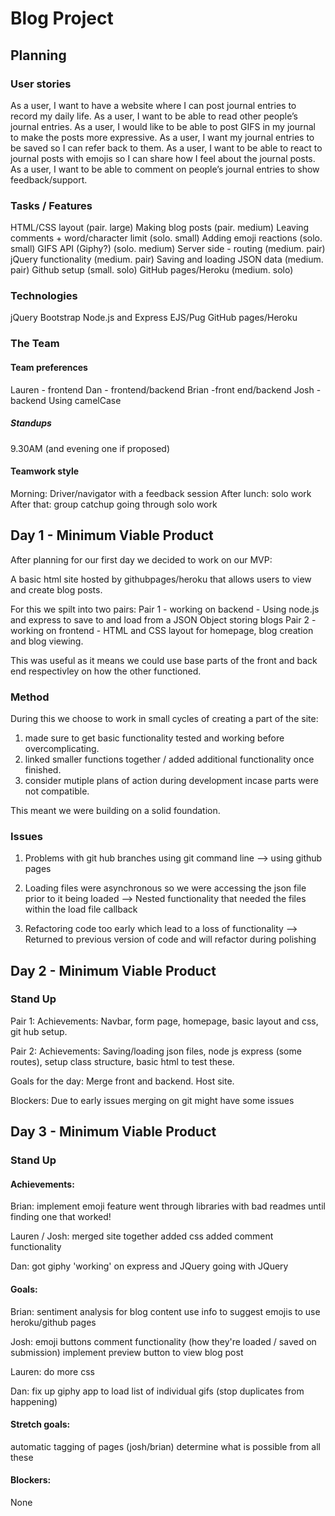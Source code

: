 # Blog Project  #

## Planning  ##

### User stories ###
As a user, I want to have a website where I can post journal entries to record my daily life.
As a user, I want to be able to read other people’s journal entries.
As a user, I would like to be able to post GIFS in my journal to make the posts more expressive.
As a user, I want my journal entries to be saved so I can refer back to them.
As a user, I want to be able to react to journal posts with emojis so I can share how I feel about the journal posts.
As a user, I want to be able to comment on people’s journal entries to show feedback/support.

### Tasks / Features ###
HTML/CSS layout (pair. large)
Making blog posts (pair. medium)
Leaving comments + word/character limit (solo. small)
Adding emoji reactions (solo. small)
GIFS API (Giphy?) (solo. medium)
Server side - routing (medium. pair)
jQuery functionality (medium. pair)
Saving and loading JSON data (medium. pair)
Github setup (small. solo)
GitHub pages/Heroku (medium. solo)


### Technologies ###
jQuery
Bootstrap
Node.js and Express
EJS/Pug
GitHub pages/Heroku

### The Team ###

#### Team preferences ####
Lauren - frontend
Dan - frontend/backend
Brian -front end/backend
Josh - backend
Using camelCase

##### Standups ####
9.30AM (and evening one if proposed)

#### Teamwork style #####
Morning: Driver/navigator with a feedback session
After lunch: solo work
After that: group catchup going through solo work


## Day 1 - Minimum Viable Product ##

After planning for our first day we decided to work on our MVP:

A basic html site hosted by githubpages/heroku that allows users to view and create blog posts.

For this we spilt into two pairs:
Pair 1 - working on backend - Using node.js and express to save to and load from a JSON Object storing blogs
Pair 2 - working on frontend - HTML and CSS layout for homepage, blog creation and blog viewing.

This was useful as it means we could use base parts of the front and back end respectivley on how the other functioned.


### Method ### 
During this we choose to work in small cycles of creating a part of the site:

1. made sure to get basic functionality tested and working before overcomplicating.
2. linked smaller functions together / added additional functionality once finished.
3. consider mutiple plans of action during development incase parts were not compatible.

This meant we were building on a solid foundation.


### Issues ###
1. Problems with git hub branches using git command line 
--> using github pages

2. Loading files were asynchronous so we were accessing the json file prior to it being loaded 
--> Nested functionality that needed the files within the load file callback

3. Refactoring code too early which lead to a loss of functionality 
--> Returned to previous version of code and will refactor during polishing

## Day 2 - Minimum Viable Product ##

### Stand Up ###

Pair 1:
Achievements: Navbar, form page, homepage, basic layout and css, git hub setup.

Pair 2: 
Achievements: Saving/loading json files, node js express (some routes), setup class structure, basic html to test these.

Goals for the day:
Merge front and backend.
Host site.

Blockers: Due to early issues merging on git might have some issues

## Day 3 - Minimum Viable Product

### Stand Up

#### Achievements:

Brian:
implement emoji feature
went through libraries with bad readmes until finding one that worked!

Lauren / Josh:
merged site together
added css
added comment functionality

Dan:
got giphy 'working' on express and JQuery
going with JQuery

#### Goals: 

Brian: 
sentiment analysis for blog content
use info to suggest emojis to use
heroku/github pages

Josh: 
emoji buttons
comment functionality (how they're loaded / saved on submission)
implement preview button to view blog post

Lauren:
do more css

Dan:
fix up giphy app to load list of individual gifs (stop duplicates from happening)

#### Stretch goals: 
automatic tagging of pages (josh/brian)
determine what is possible from all these

#### Blockers: 
None


